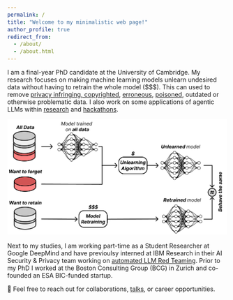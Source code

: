 ```yaml
---
permalink: /
title: "Welcome to my minimalistic web page!"
author_profile: true
redirect_from: 
  - /about/
  - /about.html
---
```


I am a final-year PhD candidate at the University of Cambridge. My research focuses on making machine learning models unlearn undesired data without having to retrain the whole model ($$$). This can used to remove [privacy infringing, copyrighted](https://arxiv.org/pdf/2308.07707), [erroneous](https://www.researchgate.net/profile/Stefan-Schoepf/publication/386336087_Machine_unlearning_in_supply_chains/links/674dd742876bd1777836bcb9/Machine-unlearning-in-supply-chains.pdf), [poisoned](https://data.mlr.press/assets/pdf/v01-18.pdf), outdated or otherwise problematic data. I also work on some applications of agentic LLMs within [research](https://arxiv.org/abs/2409.15398) and [hackathons](https://www.linkedin.com/posts/schoepfstefan_ai-engine-uk-university-hackathon-2025-activity-7297312723980161024-ukfz?utm_source=share&utm_medium=member_desktop&rcm=ACoAABiL-0wBlMcKXxjEIZNd4waS-DXX4PRZJGQ).

![unlearning](/images/unlearning.png)

Next to my studies, I am working part-time as a Student Researcher at Google DeepMind and have previoulsy interned at IBM Research in their AI Security & Privacy team working on [automated LLM Red Teaming](https://www.linkedin.com/posts/schoepfstefan_happy-to-share-that-i-won-the-best-presentation-activity-7221423807180247040-zvoH?utm_source=share&utm_medium=member_desktop&rcm=ACoAABiL-0wBlMcKXxjEIZNd4waS-DXX4PRZJGQ).
Prior to my PhD I worked at the Boston Consulting Group (BCG) in Zurich and co-founded an ESA BIC-funded startup.

📧 Feel free to reach out for collaborations, [talks](https://www.linkedin.com/posts/schoepfstefan_i-had-the-incredible-opportunity-to-share-activity-7203370266830245889-6JrU?utm_source=share&utm_medium=member_desktop&rcm=ACoAABiL-0wBlMcKXxjEIZNd4waS-DXX4PRZJGQ), or career opportunities.
